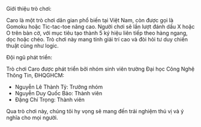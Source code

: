 Giới thiệu trò chơi:

Caro là một trò chơi dân gian phổ biến tại Việt Nam, còn được gọi là Gomoku hoặc Tic-tac-toe nâng cao. Người chơi sẽ lần lượt đánh dấu X hoặc O trên bàn cờ, với mục tiêu tạo thành 5 ký hiệu liên tiếp theo hàng ngang, dọc hoặc chéo. Trò chơi này mang tính giải trí cao và đòi hỏi tư duy chiến thuật cũng như logic.

Đội ngũ phát triển:

Trò chơi Caro được phát triển bởi nhóm sinh viên trường Đại học Công Nghệ Thông Tin, ĐHQGHCM:
- Nguyễn Lê Thành Tỷ: Trưởng nhóm
- Nguyễn Duy Quốc Bảo: Thành viên
- Đặng Chí Trọng: Thành viên

Qua trò chơi này, chúng tôi hy vọng sẽ mang đến trải nghiệm thú vị và ý nghĩa cho mọi người.
